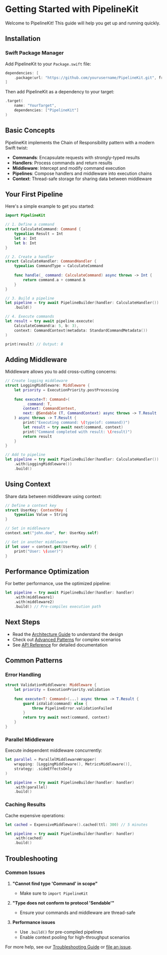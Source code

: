 # Getting Started with PipelineKit

Welcome to PipelineKit! This guide will help you get up and running quickly.

## Installation

### Swift Package Manager

Add PipelineKit to your `Package.swift` file:

```swift
dependencies: [
    .package(url: "https://github.com/yourusername/PipelineKit.git", from: "0.1.0")
]
```

Then add PipelineKit as a dependency to your target:

```swift
.target(
    name: "YourTarget",
    dependencies: ["PipelineKit"]
)
```

## Basic Concepts

PipelineKit implements the Chain of Responsibility pattern with a modern Swift twist:

- **Commands**: Encapsulate requests with strongly-typed results
- **Handlers**: Process commands and return results
- **Middleware**: Intercept and modify command execution
- **Pipelines**: Compose handlers and middleware into execution chains
- **Context**: Thread-safe storage for sharing data between middleware

## Your First Pipeline

Here's a simple example to get you started:

```swift
import PipelineKit

// 1. Define a command
struct CalculateCommand: Command {
    typealias Result = Int
    let a: Int
    let b: Int
}

// 2. Create a handler
struct CalculateHandler: CommandHandler {
    typealias CommandType = CalculateCommand
    
    func handle(_ command: CalculateCommand) async throws -> Int {
        return command.a + command.b
    }
}

// 3. Build a pipeline
let pipeline = try await PipelineBuilder(handler: CalculateHandler())
    .build()

// 4. Execute commands
let result = try await pipeline.execute(
    CalculateCommand(a: 5, b: 3),
    context: CommandContext(metadata: StandardCommandMetadata())
)

print(result) // Output: 8
```

## Adding Middleware

Middleware allows you to add cross-cutting concerns:

```swift
// Create logging middleware
struct LoggingMiddleware: Middleware {
    let priority = ExecutionPriority.postProcessing
    
    func execute<T: Command>(
        _ command: T,
        context: CommandContext,
        next: @Sendable (T, CommandContext) async throws -> T.Result
    ) async throws -> T.Result {
        print("Executing command: \(type(of: command))")
        let result = try await next(command, context)
        print("Command completed with result: \(result)")
        return result
    }
}

// Add to pipeline
let pipeline = try await PipelineBuilder(handler: CalculateHandler())
    .with(LoggingMiddleware())
    .build()
```

## Using Context

Share data between middleware using context:

```swift
// Define a context key
struct UserKey: ContextKey {
    typealias Value = String
}

// Set in middleware
context.set("john.doe", for: UserKey.self)

// Get in another middleware
if let user = context.get(UserKey.self) {
    print("User: \(user)")
}
```

## Performance Optimization

For better performance, use the optimized pipeline:

```swift
let pipeline = try await PipelineBuilder(handler: handler)
    .with(middleware1)
    .with(middleware2)
    .build() // Pre-compiles execution path
```

## Next Steps

- Read the [Architecture Guide](architecture.md) to understand the design
- Check out [Advanced Patterns](examples/advanced-patterns.md) for complex scenarios
- See [API Reference](api-reference.md) for detailed documentation

## Common Patterns

### Error Handling

```swift
struct ValidationMiddleware: Middleware {
    let priority = ExecutionPriority.validation
    
    func execute<T: Command>(...) async throws -> T.Result {
        guard isValid(command) else {
            throw PipelineError.validationFailed
        }
        return try await next(command, context)
    }
}
```

### Parallel Middleware

Execute independent middleware concurrently:

```swift
let parallel = ParallelMiddlewareWrapper(
    wrapping: [LoggingMiddleware(), MetricsMiddleware()],
    strategy: .sideEffectsOnly
)

let pipeline = try await PipelineBuilder(handler: handler)
    .with(parallel)
    .build()
```

### Caching Results

Cache expensive operations:

```swift
let cached = ExpensiveMiddleware().cached(ttl: 300) // 5 minutes

let pipeline = try await PipelineBuilder(handler: handler)
    .with(cached)
    .build()
```

## Troubleshooting

### Common Issues

1. **"Cannot find type 'Command' in scope"**
   - Make sure to `import PipelineKit`

2. **"Type does not conform to protocol 'Sendable'"**
   - Ensure your commands and middleware are thread-safe

3. **Performance issues**
   - Use `.build()` for pre-compiled pipelines
   - Enable context pooling for high-throughput scenarios

For more help, see our [Troubleshooting Guide](troubleshooting.md) or [file an issue](https://github.com/yourusername/PipelineKit/issues).
